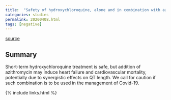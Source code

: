 ```yaml
---
title:  "Safety of hydroxychloroquine, alone and in combination with azithromycin, in light of rapid wide-spread use for COVID-19: a multinational, network cohort and self-controlled case series study"
categories: studies
permalink: 20200408.html
tags: [negative]
---
```


[source](https://www.medrxiv.org/content/10.1101/2020.04.08.20054551v2)

## Summary

Short-term hydroxychloroquine treatment is safe, but addition of azithromycin may induce heart failure and cardiovascular mortality, potentially due to synergistic effects on QT length. We call for caution if such combination is to be used in the management of Covid-19.

{% include links.html %}
